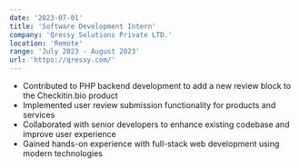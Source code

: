 ```yaml
---
date: '2023-07-01'
title: 'Software Development Intern'
company: 'Qressy Solutions Private LTD.'
location: 'Remote'
range: 'July 2023 - August 2023'
url: 'https://qressy.com/'
---
```


- Contributed to PHP backend development to add a new review block to the Checkitin.bio product
- Implemented user review submission functionality for products and services
- Collaborated with senior developers to enhance existing codebase and improve user experience
- Gained hands-on experience with full-stack web development using modern technologies
